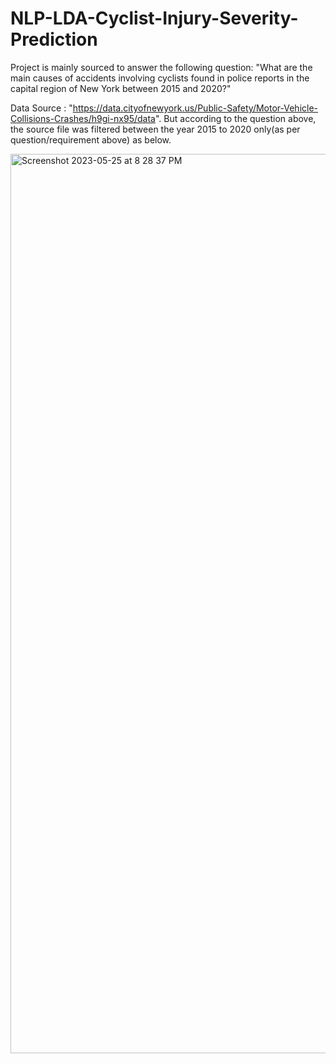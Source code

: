 # NLP-LDA-Cyclist-Injury-Severity-Prediction
Project is mainly sourced to answer the following question:
"What are the main causes of accidents involving cyclists found in police reports in the capital region of New York between 2015 and 2020?"

Data Source : "https://data.cityofnewyork.us/Public-Safety/Motor-Vehicle-Collisions-Crashes/h9gi-nx95/data". But according to the question above, the source file was filtered between the year 2015 to 2020 only(as per question/requirement above) as below.

<img width="1439" alt="Screenshot 2023-05-25 at 8 28 37 PM" src="https://github.com/likhithathalakanti/NLP-LDA-Cyclist-Injuriy-Severity-Prediction/assets/43198406/80f38902-99b7-4487-a872-cf6d87878a75">
